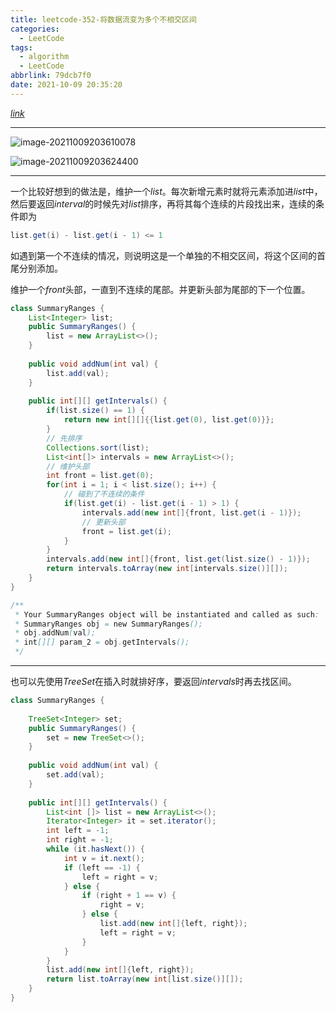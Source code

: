 ```yaml
---
title: leetcode-352-将数据流变为多个不相交区间
categories:
  - LeetCode
tags:
  - algorithm
  - LeetCode
abbrlink: 79dcb7f0
date: 2021-10-09 20:35:20
---
```


[$link$](https://leetcode-cn.com/problems/data-stream-as-disjoint-intervals/solution/)

<hr/>

![image-20211009203610078](https://gitee.com/cao_ziqiang/img/raw/master/20211009203610.png)

![image-20211009203624400](https://gitee.com/cao_ziqiang/img/raw/master/20211009203624.png)

<hr/>

一个比较好想到的做法是，维护一个$list$。每次新增元素时就将元素添加进$list$中，然后要返回$interval$的时候先对$list$排序，再将其每个连续的片段找出来，连续的条件即为

```java
list.get(i) - list.get(i - 1) <= 1
```

如遇到第一个不连续的情况，则说明这是一个单独的不相交区间，将这个区间的首尾分别添加。

维护一个$front$头部，一直到不连续的尾部。并更新头部为尾部的下一个位置。

```java
class SummaryRanges {
    List<Integer> list;
    public SummaryRanges() {
        list = new ArrayList<>();
    }
    
    public void addNum(int val) {
        list.add(val);
    }
    
    public int[][] getIntervals() {
        if(list.size() == 1) {
            return new int[][]{{list.get(0), list.get(0)}};
        }
        // 先排序
        Collections.sort(list);
        List<int[]> intervals = new ArrayList<>();
        // 维护头部
        int front = list.get(0);
        for(int i = 1; i < list.size(); i++) {
            // 碰到了不连续的条件
            if(list.get(i) - list.get(i - 1) > 1) {
                intervals.add(new int[]{front, list.get(i - 1)});
                // 更新头部
                front = list.get(i);
            }
        }
        intervals.add(new int[]{front, list.get(list.size() - 1)});
        return intervals.toArray(new int[intervals.size()][]);
    }
}

/**
 * Your SummaryRanges object will be instantiated and called as such:
 * SummaryRanges obj = new SummaryRanges();
 * obj.addNum(val);
 * int[][] param_2 = obj.getIntervals();
 */
```

<hr/>

也可以先使用$TreeSet$在插入时就排好序，要返回$intervals$时再去找区间。

```java
class SummaryRanges {
    
    TreeSet<Integer> set;
    public SummaryRanges() {
        set = new TreeSet<>(); 
    }
    
    public void addNum(int val) {
        set.add(val);
    }
    
    public int[][] getIntervals() {
        List<int []> list = new ArrayList<>();
        Iterator<Integer> it = set.iterator();
        int left = -1;
        int right = -1;
        while (it.hasNext()) {
            int v = it.next();
            if (left == -1) {
                left = right = v;
            } else {
                if (right + 1 == v) {
                    right = v;
                } else {
                    list.add(new int[]{left, right});
                    left = right = v;
                }
            }
        }
        list.add(new int[]{left, right});
        return list.toArray(new int[list.size()][]);
    }
}
```

